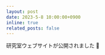 ```yaml
---
layout: post
date: 2023-5-8 10:00:00+0900
inline: true
related_posts: false
---
```


研究室ウェブサイトが公開されました 🚀
